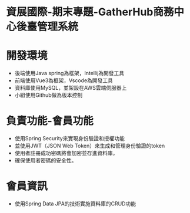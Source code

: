# 資展國際-期末專題-GatherHub商務中心後臺管理系統

# 開發環境
* 後端使用Java spring為框架，Intellij為開發工具
* 前端使用Vue3為框架，Vscode為開發工具
* 資料庫使用MySQL，並架設在AWS雲端伺服器上 
* 小組使用Github做為版本控制

# 負責功能-會員功能
* 使用Spring Security來實現身份驗證和授權功能
* 並使用JWT（JSON Web Token）來生成和管理身份驗證的token
* 使用者註冊成功密碼將會加密並存進資料庫，
* 確保使用者密碼的安全性。

# 會員資訊
* 使用Spring Data JPA的技術實施資料庫的CRUD功能

